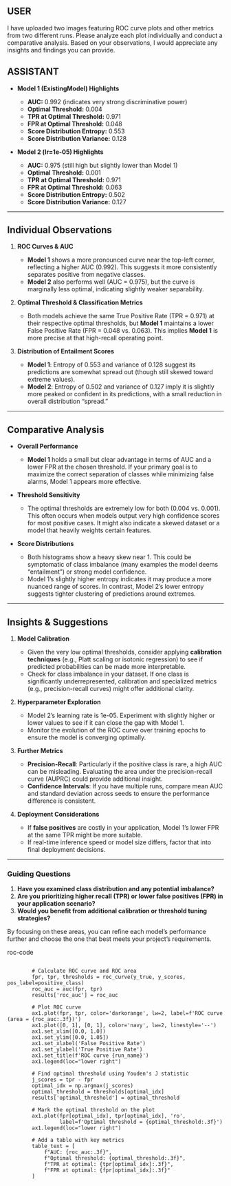 ## USER
I have uploaded two images featuring ROC curve plots and other metrics from two different runs. Please analyze each plot individually and conduct a comparative analysis. Based on your observations, I would appreciate any insights and findings you can provide.


## ASSISTANT
- **Model 1 (ExistingModel) Highlights**  
  - **AUC:** 0.992 (indicates very strong discriminative power)  
  - **Optimal Threshold:** 0.004  
  - **TPR at Optimal Threshold:** 0.971  
  - **FPR at Optimal Threshold:** 0.048  
  - **Score Distribution Entropy:** 0.553  
  - **Score Distribution Variance:** 0.128  

- **Model 2 (lr=1e-05) Highlights**  
  - **AUC:** 0.975 (still high but slightly lower than Model 1)  
  - **Optimal Threshold:** 0.001  
  - **TPR at Optimal Threshold:** 0.971  
  - **FPR at Optimal Threshold:** 0.063  
  - **Score Distribution Entropy:** 0.502  
  - **Score Distribution Variance:** 0.127  

---

## Individual Observations

1. **ROC Curves & AUC**  
   - **Model 1** shows a more pronounced curve near the top-left corner, reflecting a higher AUC (0.992). This suggests it more consistently separates positive from negative classes.  
   - **Model 2** also performs well (AUC = 0.975), but the curve is marginally less optimal, indicating slightly weaker separability.

2. **Optimal Threshold & Classification Metrics**  
   - Both models achieve the same True Positive Rate (TPR = 0.971) at their respective optimal thresholds, but **Model 1** maintains a lower False Positive Rate (FPR = 0.048 vs. 0.063). This implies **Model 1** is more precise at that high-recall operating point.

3. **Distribution of Entailment Scores**  
   - **Model 1**: Entropy of 0.553 and variance of 0.128 suggest its predictions are somewhat spread out (though still skewed toward extreme values).  
   - **Model 2**: Entropy of 0.502 and variance of 0.127 imply it is slightly more peaked or confident in its predictions, with a small reduction in overall distribution “spread.”

---

## Comparative Analysis

- **Overall Performance**  
  - **Model 1** holds a small but clear advantage in terms of AUC and a lower FPR at the chosen threshold. If your primary goal is to maximize the correct separation of classes while minimizing false alarms, Model 1 appears more effective.
  
- **Threshold Sensitivity**  
  - The optimal thresholds are extremely low for both (0.004 vs. 0.001). This often occurs when models output very high confidence scores for most positive cases. It might also indicate a skewed dataset or a model that heavily weights certain features.

- **Score Distributions**  
  - Both histograms show a heavy skew near 1. This could be symptomatic of class imbalance (many examples the model deems “entailment”) or strong model confidence.  
  - Model 1’s slightly higher entropy indicates it may produce a more nuanced range of scores. In contrast, Model 2’s lower entropy suggests tighter clustering of predictions around extremes.

---

## Insights & Suggestions

1. **Model Calibration**  
   - Given the very low optimal thresholds, consider applying **calibration techniques** (e.g., Platt scaling or isotonic regression) to see if predicted probabilities can be made more interpretable.  
   - Check for class imbalance in your dataset. If one class is significantly underrepresented, calibration and specialized metrics (e.g., precision-recall curves) might offer additional clarity.

2. **Hyperparameter Exploration**  
   - Model 2’s learning rate is 1e-05. Experiment with slightly higher or lower values to see if it can close the gap with Model 1.  
   - Monitor the evolution of the ROC curve over training epochs to ensure the model is converging optimally.

3. **Further Metrics**  
   - **Precision-Recall**: Particularly if the positive class is rare, a high AUC can be misleading. Evaluating the area under the precision-recall curve (AUPRC) could provide additional insight.  
   - **Confidence Intervals**: If you have multiple runs, compare mean AUC and standard deviation across seeds to ensure the performance difference is consistent.

4. **Deployment Considerations**  
   - If **false positives** are costly in your application, Model 1’s lower FPR at the same TPR might be more suitable.  
   - If real-time inference speed or model size differs, factor that into final deployment decisions.

---

### Guiding Questions

1. **Have you examined class distribution and any potential imbalance?**  
2. **Are you prioritizing higher recall (TPR) or lower false positives (FPR) in your application scenario?**  
3. **Would you benefit from additional calibration or threshold tuning strategies?**  

By focusing on these areas, you can refine each model’s performance further and choose the one that best meets your project’s requirements.

roc-code

```

        # Calculate ROC curve and ROC area
        fpr, tpr, thresholds = roc_curve(y_true, y_scores, pos_label=positive_class)
        roc_auc = auc(fpr, tpr)
        results['roc_auc'] = roc_auc
        
        # Plot ROC curve
        ax1.plot(fpr, tpr, color='darkorange', lw=2, label=f'ROC curve (area = {roc_auc:.3f})')
        ax1.plot([0, 1], [0, 1], color='navy', lw=2, linestyle='--')
        ax1.set_xlim([0.0, 1.0])
        ax1.set_ylim([0.0, 1.05])
        ax1.set_xlabel('False Positive Rate')
        ax1.set_ylabel('True Positive Rate')
        ax1.set_title(f'ROC curve {run_name}')
        ax1.legend(loc="lower right")
        
        # Find optimal threshold using Youden's J statistic
        j_scores = tpr - fpr
        optimal_idx = np.argmax(j_scores)
        optimal_threshold = thresholds[optimal_idx]
        results['optimal_threshold'] = optimal_threshold
        
        # Mark the optimal threshold on the plot
        ax1.plot(fpr[optimal_idx], tpr[optimal_idx], 'ro', 
                 label=f'Optimal threshold = {optimal_threshold:.3f}')
        ax1.legend(loc="lower right")
        
        # Add a table with key metrics
        table_text = [
            f"AUC: {roc_auc:.3f}",
            f"Optimal threshold: {optimal_threshold:.3f}",
            f"TPR at optimal: {tpr[optimal_idx]:.3f}",
            f"FPR at optimal: {fpr[optimal_idx]:.3f}"
        ]

```